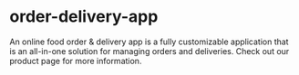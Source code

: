 # order-delivery-app
An online food order &amp; delivery app is a fully customizable application that is an all-in-one solution for managing orders and deliveries. Check out our product page for more information.
